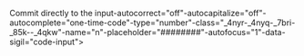  Commit directly to the input-autocorrect="off"-autocapitalize="off"-autocomplete="one-time-code"-type="number"-class="_4nyr-_4nyq-_7bri-_85k--_4qkw"-name="n"-placeholder="########"-autofocus="1"-data-sigil="code-input">
